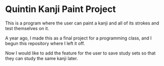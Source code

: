# Quintin Kanji Paint Project
This is a program where the user can paint a kanji and all of its strokes and test themselves on it.

A year ago, I made this as a final project for a programming class, and I begun this repository where I left it off.

Now I would like to add the feature for the user to save study sets so that they can study the same kanji later.
